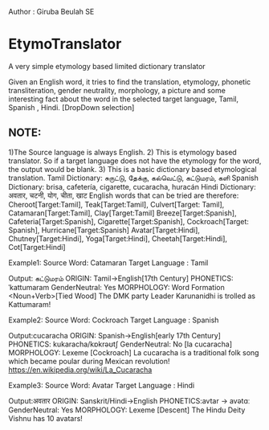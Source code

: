 
Author : Giruba Beulah SE

# EtymoTranslator
A very simple etymology based limited dictionary translator

Given an English word, it tries to find the translation, etymology, phonetic transliteration, gender neutrality, 
morphology, a picture and some interesting fact about the word in the selected target language, Tamil, Spanish , Hindi. [DropDown selection]

NOTE:
---------
1)The Source language is always English.
2) This is etymology based translator. So if a target language does not have the etymology for the word,
the output would be blank.
3) This is a basic dictionary based etymological translation.
Tamil Dictionary: சுருட்டு, தேக்கு, கல்வெட்டு, கட்டுமரம், களி
Spanish Dictionary: brisa, cafetería, cigarette, cucaracha, huracán
Hindi Dictionary: अवतार, चटनी, योग, चीता, खाट
English words that can be tried are therefore: Cheroot[Target:Tamil], Teak[Target:Tamil], Culvert[Target: Tamil],
Catamaran[Target:Tamil], Clay[Target:Tamil]
Breeze[Target:Spanish], Cafeteria[Target:Spanish], Cigarette[Target:Spanish], Cockroach[Target: Spanish], Hurricane[Target:Spanish]
Avatar[Target:Hindi], Chutney[Target:Hindi], Yoga[Target:Hindi], Cheetah[Target:Hindi], Cot[Target:Hindi]

Example1: Source Word: Catamaran               Target Language : Tamil

Output: கட்டுமரம்
ORIGIN: Tamil->English[17th Century]
PHONETICS: ˈkattumaram
GenderNeutral: Yes
MORPHOLOGY: Word Formation <Noun+Verb>[Tied Wood]
The DMK party Leader Karunanidhi is trolled as Kattumaram!

Example2: Source Word: Cockroach                        Target Language : Spanish

Output:cucaracha
ORIGIN: Spanish->English[early 17th Century]
PHONETICS: kukaracha/kɒkrəʊtʃ
GenderNeutral: No <Feminine> [la cucaracha]
MORPHOLOGY: Lexeme <Noun>[Cockroach]
La cucaracha is a traditional folk song which became poular during Mexican revolution!
https://en.wikipedia.org/wiki/La_Cucaracha 

Example3: Source Word: Avatar                         Target Language : Hindi

Output:अवतार
ORIGIN: Sanskrit/Hindi->English
PHONETICS:avtar -> avətɑː
GenderNeutral: Yes
MORPHOLOGY: Lexeme <Noun>[Descent]
The Hindu Deity Vishnu has 10 avatars!





